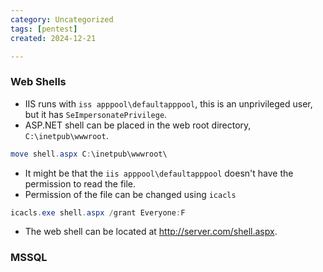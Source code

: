 ```yaml
---
category: Uncategorized
tags: [pentest]
created: 2024-12-21

---
```

### Web Shells
- IIS runs with `iss apppool\defaultapppool`, this is an unprivileged user, but it has `SeImpersonatePrivilege`.
- ASP.NET shell can be placed in the web root directory, `C:\inetpub\wwwroot`.
```powershell
move shell.aspx C:\inetpub\wwwroot\
```
- It might be that the `iis apppool\defaultapppool` doesn't have the permission to read the file.
- Permission of the file can be changed using `icacls`
```powershell
icacls.exe shell.aspx /grant Everyone:F
```
- The web shell can be located at http://server.com/shell.aspx.
### MSSQL
